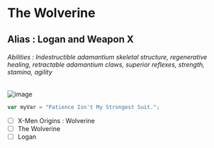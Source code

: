 # The Wolverine
## Alias : Logan and Weapon X
###### Abilities : Indestructible adamantium skeletal structure, regenerative healing, retractable adamantium claws, superior reflexes, strength, stamina, agility
![image](https://github.com/user-attachments/assets/9f882193-4959-46c4-b29e-cf7439cc4ddc)

``` javascript
var myVar = "Patience Isn't My Strongest Suit.";
```

- [ ] X-Men Origins : Wolverine
- [ ] The Wolverine
- [ ] Logan
